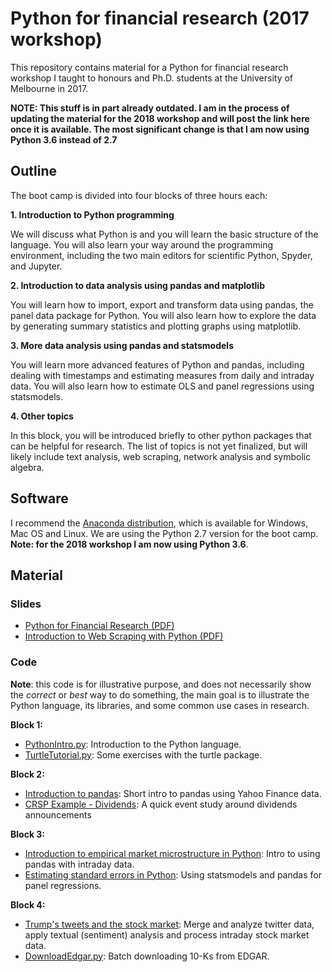 # Python for financial research (2017 workshop)

This repository contains material for a Python for financial research workshop I taught to honours and Ph.D. students at the University of Melbourne in 2017.

**NOTE: This stuff is in part already outdated. I am in the process of updating the material for the 2018 workshop and will post the link here once it is available. The most significant change is that I am now using Python 3.6 instead of 2.7**


## Outline


The boot camp is divided into four blocks of three hours each:

**1. Introduction to Python programming**

We will discuss what Python is and you will learn the basic structure of the
language. You will also learn your way around the programming environment,
including the two main editors for scientific Python, Spyder, and Jupyter.

**2.    Introduction to data analysis using pandas and matplotlib**

You will learn how to import, export and transform data using pandas, the
panel data package for Python. You will also learn how to explore the data
by generating summary statistics and plotting graphs using matplotlib.

**3.    More data analysis using pandas and statsmodels**

You will learn more advanced features of Python and pandas, including dealing
with timestamps and estimating measures from daily and intraday data. You
will also learn how to estimate OLS and panel regressions using statsmodels.

**4.    Other topics**

In this block, you will be introduced briefly to other python packages that
can be helpful for research. The list of topics is not yet finalized, but
will likely include text analysis, web scraping, network analysis and
symbolic algebra.

## Software


I recommend the [Anaconda distribution](listings/PythonIntro.py),
which is available for Windows, Mac OS and  Linux. We are using the Python
2.7 version for the boot camp. **Note: for the 2018 workshop I am now using Python 3.6**.


## Material


### Slides

- [Python for Financial Research (PDF)](slides/PythonBootcampMarch2017.pdf.py)
- [Introduction to Web Scraping with Python (PDF)](slides/WebScrapingPythonMarch2017.pdf.py)


### Code


**Note**: this code is for illustrative purpose, and does not necessarily show
the *correct* or *best* way to do something, the main goal is to illustrate
the Python language, its libraries, and some common use cases in research.

**Block 1:**

- [PythonIntro.py](listings/PythonIntro.py): Introduction to the Python language.
- [TurtleTutorial.py](listings/TurtleTutorial.py): Some exercises with the turtle package.

**Block 2:**

- [Introduction to pandas](notebooks/introduction-to-pandas.ipynb): Short intro to pandas using Yahoo Finance data.
- [CRSP Example - Dividends](notebooks/crsp-example-dividends.ipynb): A quick event study around dividends announcements

**Block 3:**

- [Introduction to empirical market microstructure in Python](notebooks/introduction-to-empirical-market-microstructure-in-python.ipynb): Intro to using pandas with intraday data.
- [Estimating standard errors in Python](https://github.com/vgreg/python-se): Using statsmodels and pandas for panel regressions.

**Block 4:**

- [Trump's tweets and the stock market](notebooks/trump-tweets-and-the-stock-market.ipynb): Merge and analyze twitter data, apply textual (sentiment) analysis and process intraday stock market data.
- [DownloadEdgar.py](listings/DownloadEdgar.py): Batch downloading 10-Ks from EDGAR.
